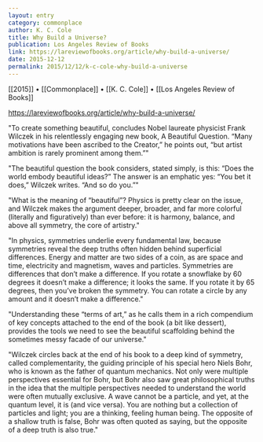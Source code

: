 ```yaml
---
layout: entry
category: commonplace
author: K. C. Cole
title: Why Build a Universe?
publication: Los Angeles Review of Books
link: https://lareviewofbooks.org/article/why-build-a-universe/
date: 2015-12-12
permalink: 2015/12/12/k-c-cole-why-build-a-universe
---
```


[[2015]] • [[Commonplace]] • [[K. C. Cole]] • [[Los Angeles Review of Books]]

https://lareviewofbooks.org/article/why-build-a-universe/

"To create something beautiful, concludes Nobel laureate physicist Frank Wilczek in his relentlessly engaging new book, A Beautiful Question. “Many motivations have been ascribed to the Creator,” he points out, “but artist ambition is rarely prominent among them.”"

"The beautiful question the book considers, stated simply, is this: “Does the world embody beautiful ideas?” The answer is an emphatic yes: “You bet it does,” Wilczek writes. “And so do you.”"

"What is the meaning of “beautiful”? Physics is pretty clear on the issue, and Wilczek makes the argument deeper, broader, and far more colorful (literally and figuratively) than ever before: it is harmony, balance, and above all symmetry, the core of artistry."

"In physics, symmetries underlie every fundamental law, because symmetries reveal the deep truths often hidden behind superficial differences. Energy and matter are two sides of a coin, as are space and time, electricity and magnetism, waves and particles. Symmetries are differences that don’t make a difference. If you rotate a snowflake by 60 degrees it doesn’t make a difference; it looks the same. If you rotate it by 65 degrees, then you’ve broken the symmetry. You can rotate a circle by any amount and it doesn’t make a difference."

"Understanding these “terms of art,” as he calls them in a rich compendium of key concepts attached to the end of the book (a bit like dessert), provides the tools we need to see the beautiful scaffolding behind the sometimes messy facade of our universe."

"Wilczek circles back at the end of his book to a deep kind of symmetry, called complementarity, the guiding principle of his special hero Niels Bohr, who is known as the father of quantum mechanics. Not only were multiple perspectives essential for Bohr, but Bohr also saw great philosophical truths in the idea that the multiple perspectives needed to understand the world were often mutually exclusive. A wave cannot be a particle, and yet, at the quantum level, it is (and vice versa). You are nothing but a collection of particles and light; you are a thinking, feeling human being. The opposite of a shallow truth is false, Bohr was often quoted as saying, but the opposite of a deep truth is also true."
